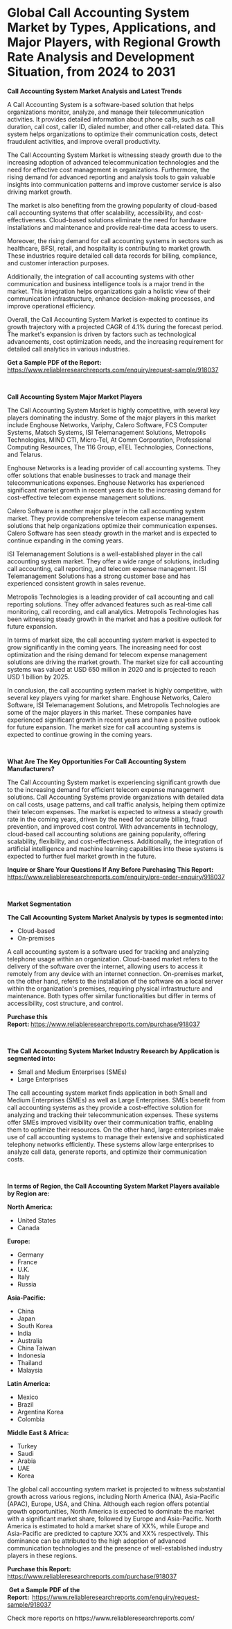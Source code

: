 <p><h1>Global Call Accounting System Market by Types, Applications, and Major Players, with Regional Growth Rate Analysis and Development Situation, from 2024 to 2031</h1></p><p><strong>Call Accounting System Market Analysis and Latest Trends</strong></p>
<p><p>A Call Accounting System is a software-based solution that helps organizations monitor, analyze, and manage their telecommunication activities. It provides detailed information about phone calls, such as call duration, call cost, caller ID, dialed number, and other call-related data. This system helps organizations to optimize their communication costs, detect fraudulent activities, and improve overall productivity.</p><p>The Call Accounting System Market is witnessing steady growth due to the increasing adoption of advanced telecommunication technologies and the need for effective cost management in organizations. Furthermore, the rising demand for advanced reporting and analysis tools to gain valuable insights into communication patterns and improve customer service is also driving market growth.</p><p>The market is also benefiting from the growing popularity of cloud-based call accounting systems that offer scalability, accessibility, and cost-effectiveness. Cloud-based solutions eliminate the need for hardware installations and maintenance and provide real-time data access to users.</p><p>Moreover, the rising demand for call accounting systems in sectors such as healthcare, BFSI, retail, and hospitality is contributing to market growth. These industries require detailed call data records for billing, compliance, and customer interaction purposes.</p><p>Additionally, the integration of call accounting systems with other communication and business intelligence tools is a major trend in the market. This integration helps organizations gain a holistic view of their communication infrastructure, enhance decision-making processes, and improve operational efficiency.</p><p>Overall, the Call Accounting System Market is expected to continue its growth trajectory with a projected CAGR of 4.1% during the forecast period. The market's expansion is driven by factors such as technological advancements, cost optimization needs, and the increasing requirement for detailed call analytics in various industries.</p></p>
<p><strong>Get a Sample PDF of the Report:&nbsp;</strong> <a href="https://www.reliableresearchreports.com/enquiry/request-sample/918037">https://www.reliableresearchreports.com/enquiry/request-sample/918037</a></p>
<p>&nbsp;</p>
<p><strong>Call Accounting System Major Market Players</strong></p>
<p><p>The Call Accounting System Market is highly competitive, with several key players dominating the industry. Some of the major players in this market include Enghouse Networks, Variphy, Calero Software, FCS Computer Systems, Matsch Systems, ISI Telemanagement Solutions, Metropolis Technologies, MIND CTI, Micro-Tel, At Comm Corporation, Professional Computing Resources, The 116 Group, eTEL Technologies, Connections, and Telarus.</p><p>Enghouse Networks is a leading provider of call accounting systems. They offer solutions that enable businesses to track and manage their telecommunications expenses. Enghouse Networks has experienced significant market growth in recent years due to the increasing demand for cost-effective telecom expense management solutions.</p><p>Calero Software is another major player in the call accounting system market. They provide comprehensive telecom expense management solutions that help organizations optimize their communication expenses. Calero Software has seen steady growth in the market and is expected to continue expanding in the coming years.</p><p>ISI Telemanagement Solutions is a well-established player in the call accounting system market. They offer a wide range of solutions, including call accounting, call reporting, and telecom expense management. ISI Telemanagement Solutions has a strong customer base and has experienced consistent growth in sales revenue.</p><p>Metropolis Technologies is a leading provider of call accounting and call reporting solutions. They offer advanced features such as real-time call monitoring, call recording, and call analytics. Metropolis Technologies has been witnessing steady growth in the market and has a positive outlook for future expansion.</p><p>In terms of market size, the call accounting system market is expected to grow significantly in the coming years. The increasing need for cost optimization and the rising demand for telecom expense management solutions are driving the market growth. The market size for call accounting systems was valued at USD 650 million in 2020 and is projected to reach USD 1 billion by 2025.</p><p>In conclusion, the call accounting system market is highly competitive, with several key players vying for market share. Enghouse Networks, Calero Software, ISI Telemanagement Solutions, and Metropolis Technologies are some of the major players in this market. These companies have experienced significant growth in recent years and have a positive outlook for future expansion. The market size for call accounting systems is expected to continue growing in the coming years.</p></p>
<p>&nbsp;</p>
<p><strong>What Are The Key Opportunities For Call Accounting System Manufacturers?</strong></p>
<p><p>The Call Accounting System market is experiencing significant growth due to the increasing demand for efficient telecom expense management solutions. Call Accounting Systems provide organizations with detailed data on call costs, usage patterns, and call traffic analysis, helping them optimize their telecom expenses. The market is expected to witness a steady growth rate in the coming years, driven by the need for accurate billing, fraud prevention, and improved cost control. With advancements in technology, cloud-based call accounting solutions are gaining popularity, offering scalability, flexibility, and cost-effectiveness. Additionally, the integration of artificial intelligence and machine learning capabilities into these systems is expected to further fuel market growth in the future.</p></p>
<p><strong>Inquire or Share Your Questions If Any Before Purchasing This Report:</strong> <a href="https://www.reliableresearchreports.com/enquiry/pre-order-enquiry/918037">https://www.reliableresearchreports.com/enquiry/pre-order-enquiry/918037</a></p>
<p>&nbsp;</p>
<p><strong>Market Segmentation</strong></p>
<p><strong>The Call Accounting System Market Analysis by types is segmented into:</strong></p>
<p><ul><li>Cloud-based</li><li>On-premises</li></ul></p>
<p><p>A call accounting system is a software used for tracking and analyzing telephone usage within an organization. Cloud-based market refers to the delivery of the software over the internet, allowing users to access it remotely from any device with an internet connection. On-premises market, on the other hand, refers to the installation of the software on a local server within the organization's premises, requiring physical infrastructure and maintenance. Both types offer similar functionalities but differ in terms of accessibility, cost structure, and control.</p></p>
<p><strong>Purchase this Report:&nbsp;</strong><a href="https://www.reliableresearchreports.com/purchase/918037">https://www.reliableresearchreports.com/purchase/918037</a></p>
<p>&nbsp;</p>
<p><strong>The Call Accounting System Market Industry Research by Application is segmented into:</strong></p>
<p><ul><li>Small and Medium Enterprises (SMEs)</li><li>Large Enterprises</li></ul></p>
<p><p>The call accounting system market finds application in both Small and Medium Enterprises (SMEs) as well as Large Enterprises. SMEs benefit from call accounting systems as they provide a cost-effective solution for analyzing and tracking their telecommunication expenses. These systems offer SMEs improved visibility over their communication traffic, enabling them to optimize their resources. On the other hand, large enterprises make use of call accounting systems to manage their extensive and sophisticated telephony networks efficiently. These systems allow large enterprises to analyze call data, generate reports, and optimize their communication costs.</p></p>
<p>&nbsp;</p>
<p><strong>In terms of Region, the Call Accounting System Market Players available by Region are:</strong></p>
<p>
    <p> <strong> North America: </strong>
        <ul>
            <li>United States</li>
            <li>Canada</li>
        </ul>
        </p> 
    <p> <strong> Europe: </strong>
        <ul>
            <li>Germany</li>
            <li>France</li>
            <li>U.K.</li>
            <li>Italy</li>
            <li>Russia</li>
        </ul>
        </p> 
    <p> <strong> Asia-Pacific: </strong>
        <ul>
            <li>China</li>
            <li>Japan</li>
            <li>South Korea</li>
            <li>India</li>
            <li>Australia</li>
            <li>China Taiwan</li>
            <li>Indonesia</li>
            <li>Thailand</li>
            <li>Malaysia</li>
        </ul>
        </p> 
    <p> <strong> Latin America: </strong>
        <ul>
            <li>Mexico</li>
            <li>Brazil</li>
            <li>Argentina Korea</li>
            <li>Colombia</li>
        </ul>
        </p> 
    <p> <strong> Middle East & Africa: </strong>
        <ul>
            <li>Turkey</li>
            <li>Saudi</li>
            <li>Arabia</li>
            <li>UAE</li>
            <li>Korea</li>
        </ul>
    </p>
    </p>
<p><p>The global call accounting system market is projected to witness substantial growth across various regions, including North America (NA), Asia-Pacific (APAC), Europe, USA, and China. Although each region offers potential growth opportunities, North America is expected to dominate the market with a significant market share, followed by Europe and Asia-Pacific. North America is estimated to hold a market share of XX%, while Europe and Asia-Pacific are predicted to capture XX% and XX% respectively. This dominance can be attributed to the high adoption of advanced communication technologies and the presence of well-established industry players in these regions.</p></p>
<p><strong>Purchase this Report: </strong><a href="https://www.reliableresearchreports.com/purchase/918037">https://www.reliableresearchreports.com/purchase/918037</a></p>
<p>&nbsp;<strong>Get a Sample PDF of the Report:&nbsp;&nbsp;</strong><a href="https://www.reliableresearchreports.com/enquiry/request-sample/918037">https://www.reliableresearchreports.com/enquiry/request-sample/918037</a></p>
<p><strong></strong></p>
<p>Check more reports on https://www.reliableresearchreports.com/</p>